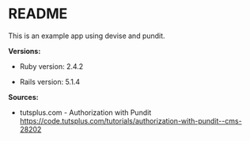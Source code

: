 # README

This is an example app using devise and pundit. 

**Versions:**

* Ruby version: 2.4.2

* Rails version: 5.1.4

**Sources:**

* tutsplus.com - Authorization with Pundit https://code.tutsplus.com/tutorials/authorization-with-pundit--cms-28202
